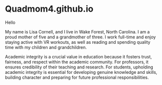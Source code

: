 # Quadmom4.github.io

Hello 

My name is Lisa Cornell, and I live in Wake Forest, North Carolina. I am a proud mother of five and a grandmother of three.  I work full-time and enjoy staying active with VR workouts, as well as reading and spending quality time with my children and grandchildren. 

Academic integrity is a crucial value in education because it fosters trust, fairness, and respect within the academic community. For professors, it ensures credibility of their teaching and research.  For students, upholding academic integrity is essential for developing genuine knowledge and skills, building character and preparing for future professional responsibilities.
